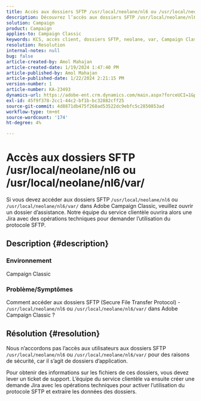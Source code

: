 ```yaml
---
title: Accès aux dossiers SFTP /usr/local/neolane/nl6 ou /usr/local/neolane/nl6/var/
description: Découvrez l’accès aux dossiers SFTP /usr/local/neolane/nl6 ou /usr/local/neolane/nl6/var/ dans Adobe Campaign Classic. Ouvrez un cas d’assistance.
solution: Campaign
product: Campaign
applies-to: Campaign Classic
keywords: KCS, accès client, dossiers SFTP, neolane, var, Campaign Classic
resolution: Resolution
internal-notes: null
bug: false
article-created-by: Amol Mahajan
article-created-date: 1/19/2024 1:47:40 PM
article-published-by: Amol Mahajan
article-published-date: 1/22/2024 2:21:15 PM
version-number: 1
article-number: KA-23493
dynamics-url: https://adobe-ent.crm.dynamics.com/main.aspx?forceUCI=1&pagetype=entityrecord&etn=knowledgearticle&id=0057654c-d1b6-ee11-a569-6045bd006268
exl-id: 45f9f378-2cc1-44c2-bf1b-bc32882cff25
source-git-commit: 4d8871db475f268ad53522dc9ebfc5c2850853ad
workflow-type: tm+mt
source-wordcount: '174'
ht-degree: 4%

---
```


# Accès aux dossiers SFTP /usr/local/neolane/nl6 ou /usr/local/neolane/nl6/var/


Si vous devez accéder aux dossiers SFTP `/usr/local/neolane/nl6` ou `/usr/local/neolane/nl6/var/` dans Adobe Campaign Classic, veuillez ouvrir un dossier d’assistance. Notre équipe du service clientèle ouvrira alors une Jira avec des opérations techniques pour demander l’utilisation du protocole SFTP.

## Description {#description}


### Environnement

Campaign Classic



### <b>Problème/Symptômes</b>

Comment accéder aux dossiers SFTP (Secure File Transfer Protocol) - `/usr/local/neolane/nl6` ou `/usr/local/neolane/nl6/var/` dans Adobe Campaign Classic ?


## Résolution {#resolution}


Nous n’accordons pas l’accès aux utilisateurs aux dossiers SFTP `/usr/local/neolane/nl6` ou `/usr/local/neolane/nl6/var/` pour des raisons de sécurité, car il s’agit de dossiers d’application.

Pour obtenir des informations sur les fichiers de ces dossiers, vous devez lever un ticket de support. L’équipe du service clientèle va ensuite créer une demande Jira avec les opérations techniques pour activer l’utilisation du protocole SFTP et extraire les données des dossiers.
